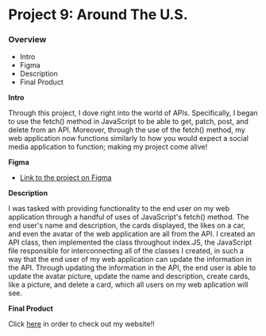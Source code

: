 # Project 9: Around The U.S.

### Overview

- Intro
- Figma
- Description
- Final Product

**Intro**

Through this project, I dove right into the world of APIs. Specifically, I began to use the fetch() method in JavaScript to be able to get, patch, post, and delete from an API. Moreover, through the use of the fetch() method, my web application now functions similarly to how you would expect a social media application to function; making my project come alive!

**Figma**

- [Link to the project on Figma]([https://www.figma.com/file/05izwsCh3F3UsBmHfHhUFQ/Sprint-6%3A-Around-The-U.S.?node-id=0%3A1&t=ebNeUPmIim97TQCe-0](https://www.figma.com/file/E5x6ib3osaUUNwLRRAsTDX/Sprint-9_-Applied-JavaScript-&#40;Copy&#41;?t=3hvVWRz9LUFsxyNn-6))

**Description**

I was tasked with providing functionality to the end user on my web application through a handful of uses of JavaScript's fetch() method. The end user's name and description, the cards displayed, the likes on a car, and even the avatar of the web application are all from the API. I created an API class, then implemented the class throughout index.JS, the JavaScript file responsible for interconnecting all of the classes I created, in such a way that the end user of my web application can update the information in the API. Through updating the information in the API, the end user is able to update the avatar picture, update the name and description, create cards, like a picture, and delete a card, which all users on my web aplication will see. 

**Final Product**

Click [here](https://propitive.github.io/se_project_aroundtheus/) in order to check out my website!!

